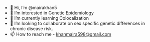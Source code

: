 - 👋 Hi, I’m @mairakhan5
- 👀 I’m interested in Genetic Epidemiology
- 🌱 I’m currently learning Colocalization
- 💞️ I’m looking to collaborate on sex specific genetic differences in chronic disease risk. 
- 📫 How to reach me - khanmaira598@gmail.com

<!---
mairakhan5/mairakhan5 is a ✨ special ✨ repository because its `README.md` (this file) appears on your GitHub profile.
You can click the Preview link to take a look at your changes.
--->
